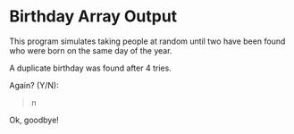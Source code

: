 # Birthday Array Output
This program simulates taking people at random until two have been found who were born on the same day of the year.

A duplicate birthday was found after 4 tries.

Again? (Y/N):
> n

Ok, goodbye!